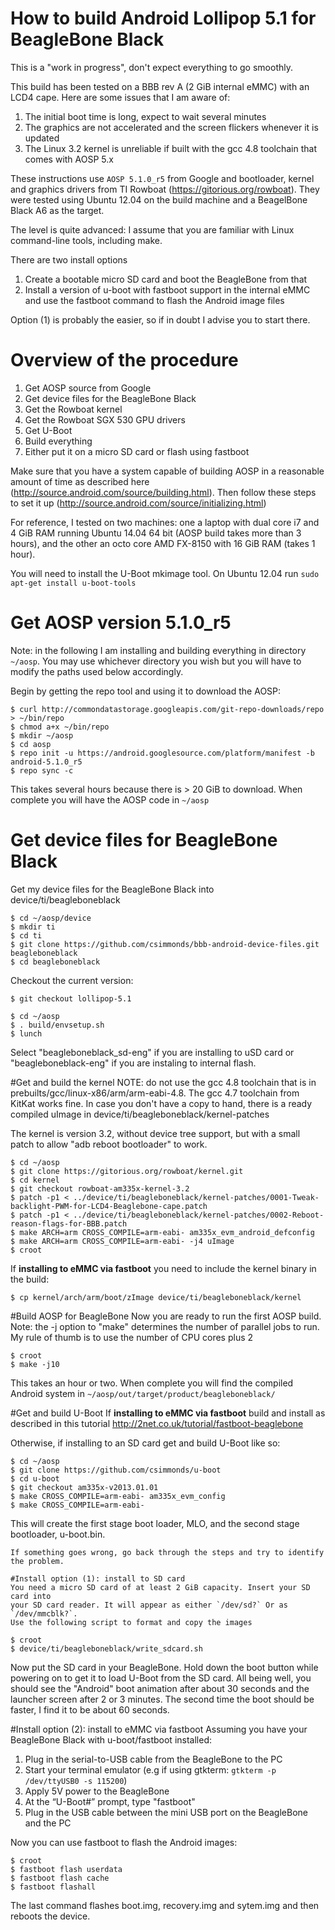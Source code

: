 # How to build Android Lollipop 5.1 for BeagleBone Black

This is a "work in progress", don't expect everything to go smoothly.

This build has been tested on a BBB rev A (2 GiB internal eMMC) with an
LCD4 cape. Here are some issues that I am aware of:

1. The initial boot time is long, expect to wait several minutes
2. The graphics are not accelerated and the screen flickers whenever it is updated
3. The Linux 3.2 kernel is unreliable if built with the gcc 4.8 toolchain that comes with AOSP 5.x

These instructions use `AOSP 5.1.0_r5` from Google and bootloader, kernel
and graphics drivers from TI Rowboat (https://gitorious.org/rowboat). They
were tested using Ubuntu 12.04 on the build machine and a BeagelBone Black
A6 as the target.

The level is quite advanced: I assume that you are familiar with Linux
command-line tools, including make.


There are two install options

1. Create a bootable micro SD card and boot the BeagleBone from that
2. Install a version of u-boot with fastboot support in the internal eMMC and use the fastboot command to flash the Android image files

Option (1) is probably the easier, so if in doubt I advise you to start there.

# Overview of the procedure
1. Get AOSP source from Google
2. Get device files for the BeagleBone Black
3. Get the Rowboat kernel
4. Get the Rowboat SGX 530 GPU drivers
5. Get U-Boot
6. Build everything
7. Either put it on a micro SD card or flash using fastboot

Make sure that you have a system capable of building AOSP in a reasonable
amount of time as described here
(http://source.android.com/source/building.html).
Then follow these steps to set it up
(http://source.android.com/source/initializing.html)

For reference, I tested on two machines: one a laptop with dual core i7 and
4 GiB RAM running Ubuntu 14.04 64 bit (AOSP build takes more than 3 hours),
and the other an octo core AMD FX-8150 with 16 GiB RAM (takes 1 hour).

You will need to install the U-Boot mkimage tool. On Ubuntu 12.04 run
`sudo apt-get install u-boot-tools`

# Get AOSP version 5.1.0_r5
Note: in the following I am installing and building everything in directory
`~/aosp`. You may use whichever directory you wish but you will have to modify
the paths used below accordingly.

Begin by getting the repo tool and using it to download the AOSP:

```
$ curl http://commondatastorage.googleapis.com/git-repo-downloads/repo > ~/bin/repo 
$ chmod a+x ~/bin/repo
$ mkdir ~/aosp
$ cd aosp
$ repo init -u https://android.googlesource.com/platform/manifest -b android-5.1.0_r5
$ repo sync -c
```
This takes several hours because there is > 20 GiB to download. When complete
you will have the AOSP code in `~/aosp`


# Get device files for BeagleBone Black
Get my device files for the BeagleBone Black into device/ti/beagleboneblack
```
$ cd ~/aosp/device
$ mkdir ti
$ cd ti
$ git clone https://github.com/csimmonds/bbb-android-device-files.git beagleboneblack
$ cd beagleboneblack
```

Checkout the current version:
```
$ git checkout lollipop-5.1
```

```
$ cd ~/aosp
$ . build/envsetup.sh
$ lunch
```

Select "beagleboneblack_sd-eng" if you are installing to uSD card or
"beagleboneblack-eng" if you are instaling to internal flash.

#Get and build the kernel
NOTE: do not use the gcc 4.8 toolchain that is in prebuilts/gcc/linux-x86/arm/arm-eabi-4.8.
The gcc 4.7 toolchain from KitKat works fine. In case you don't have a copy
to hand, there is a ready compiled uImage in device/ti/beagleboneblack/kernel-patches

The kernel is version 3.2, without device
tree support, but with a small patch to allow "adb reboot bootloader"
to work.
```
$ cd ~/aosp
$ git clone https://gitorious.org/rowboat/kernel.git
$ cd kernel
$ git checkout rowboat-am335x-kernel-3.2
$ patch -p1 < ../device/ti/beagleboneblack/kernel-patches/0001-Tweak-backlight-PWM-for-LCD4-Beaglebone-cape.patch
$ patch -p1 < ../device/ti/beagleboneblack/kernel-patches/0002-Reboot-reason-flags-for-BBB.patch
$ make ARCH=arm CROSS_COMPILE=arm-eabi- am335x_evm_android_defconfig
$ make ARCH=arm CROSS_COMPILE=arm-eabi- -j4 uImage
$ croot
```
If **installing to eMMC via fastboot** you need to include the kernel binary in
the build:
```
$ cp kernel/arch/arm/boot/zImage device/ti/beagleboneblack/kernel
```

#Build AOSP for BeagleBone
Now you are ready to run the first AOSP build. Note: the -j option to "make"
determines the number of parallel jobs to run. My rule of thumb is to use the
number of CPU cores plus 2
```
$ croot
$ make -j10
```
This takes an hour or two. When complete you will find the compiled Android
system in `~/aosp/out/target/product/beagleboneblack/`

#Get and build U-Boot
If **installing to eMMC via fastboot** build and install as described in this
tutorial http://2net.co.uk/tutorial/fastboot-beaglebone

Otherwise, if installing to an SD card get and build U-Boot like so:
```
$ cd ~/aosp
$ git clone https://github.com/csimmonds/u-boot
$ cd u-boot
$ git checkout am335x-v2013.01.01
$ make CROSS_COMPILE=arm-eabi- am335x_evm_config
$ make CROSS_COMPILE=arm-eabi- 
```

This will create the first stage boot loader, MLO, and the second stage
bootloader, u-boot.bin.

```
If something goes wrong, go back through the steps and try to identify the problem.

#Install option (1): install to SD card
You need a micro SD card of at least 2 GiB capacity. Insert your SD card into
your SD card reader. It will appear as either `/dev/sd?` Or as `/dev/mmcblk?`.
Use the following script to format and copy the images

$ croot
$ device/ti/beagleboneblack/write_sdcard.sh

```
Now put the SD card in your BeagleBone. Hold down the boot button while
powering on to get it to load U-Boot from the SD card. All being well,
you should see the "Android" boot animation after about 30 seconds and the
launcher screen after 2 or 3 minutes. The second time the boot should be
faster, I find it to be about 60 seconds.

#Install option (2): install to eMMC via fastboot
Assuming you have your BeagleBone Black with u-boot/fastboot installed:

1. Plug in the serial-to-USB cable from the BeagleBone to the PC
2. Start your terminal emulator (e.g if using gtkterm: `gtkterm -p /dev/ttyUSB0 -s 115200`)
3. Apply 5V power to the BeagleBone
4. At the “U-Boot#” prompt, type "fastboot"
5. Plug in the USB cable between the mini USB port on the BeagleBone and the PC

Now you can use fastboot to flash the Android images:
```
$ croot
$ fastboot flash userdata
$ fastboot flash cache
$ fastboot flashall
```
The last command flashes boot.img, recovery.img and sytem.img and then
reboots the device.

